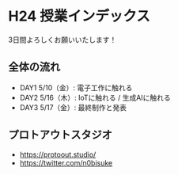 
# H24 授業インデックス

3日間よろしくお願いいたします！

## 全体の流れ

- DAY1 5/10（金）: 電子工作に触れる
- DAY2 5/16（木）: IoTに触れる / 生成AIに触れる
- DAY3 5/17（金）: 最終制作と発表

## プロトアウトスタジオ

- https://protoout.studio/
- https://twitter.com/n0bisuke